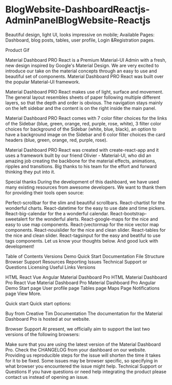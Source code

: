 # BlogWebsite-DashboardReactjs-AdminPanelBlogWebsite-Reactjs
Beautiful design, light UI, looks impressive on mobile; Available Pages: Dashboard, blog posts, tables, user profile, Login &amp;Registration pages.


Product Gif

Material Dashboard PRO React is a Premium Material-UI Admin with a fresh, new design inspired by Google's Material Design. We are very excited to introduce our take on the material concepts through an easy to use and beautiful set of components. Material Dashboard PRO React was built over the popular Material-UI framework.

Material Dashboard PRO React makes use of light, surface and movement. The general layout resembles sheets of paper following multiple different layers, so that the depth and order is obvious. The navigation stays mainly on the left sidebar and the content is on the right inside the main panel.

Material Dashboard PRO React comes with 7 color filter choices for the links of the Sidebar (blue, green, orange, red, purple, rose, white), 3 filter color choices for background of the Sidebar (white, blue, black), an option to have a background image on the Sidebar and 6 color filter choices the card headers (blue, green, orange, red, purple, rose).

Material Dashboard PRO React was created with create-react-app and it uses a framework built by our friend Olivier - Material-UI, who did an amazing job creating the backbone for the material effects, animations, ripples and transitions. Big thanks to his team for the effort and forward thinking they put into it.

Special thanks
During the development of this dashboard, we have used many existing resources from awesome developers. We want to thank them for providing their tools open source:

Perfect-scrollbar for the slim and beautiful scrollbars.
React-chartist for the wonderful charts.
React-datetime for the easy to use date and time pickers.
React-big-calendar for the a wonderful calendar.
React-bootstrap-sweetalert for the wonderful alerts.
React-google-maps for the nice and easy to use map components.
React-jvectormap for the nice vector map components.
React-nouislider for the nice and clean slider.
React-tables for the nice and clean slider.
React-tagsinput for the easy and beatiful to use tags components.
Let us know your thoughts below. And good luck with development!

Table of Contents
Versions
Demo
Quick Start
Documentation
File Structure
Browser Support
Resources
Reporting Issues
Technical Support or Questions
Licensing
Useful Links
Versions
   

HTML	React	Vue	Angular
Material Dashboard Pro HTML	Material Dashboard Pro React	Vue Material Dashboard Pro	Material Dashboard Pro Angular
Demo
Start page
User profile page
Tables page
Maps Page
Notifications page
View More.

Quick start
Quick start options:

Buy from Creative Tim
Documentation
The documentation for the Material Dashboard Pro is hosted at our website.


Browser Support
At present, we officially aim to support the last two versions of the following browsers:

    

Make sure that you are using the latest version of the Material Dashboard Pro. Check the CHANGELOG from your dashboard on our website.
Providing us reproducible steps for the issue will shorten the time it takes for it to be fixed.
Some issues may be browser specific, so specifying in what browser you encountered the issue might help.
Technical Support or Questions
If you have questions or need help integrating the product please contact us instead of opening an issue.
